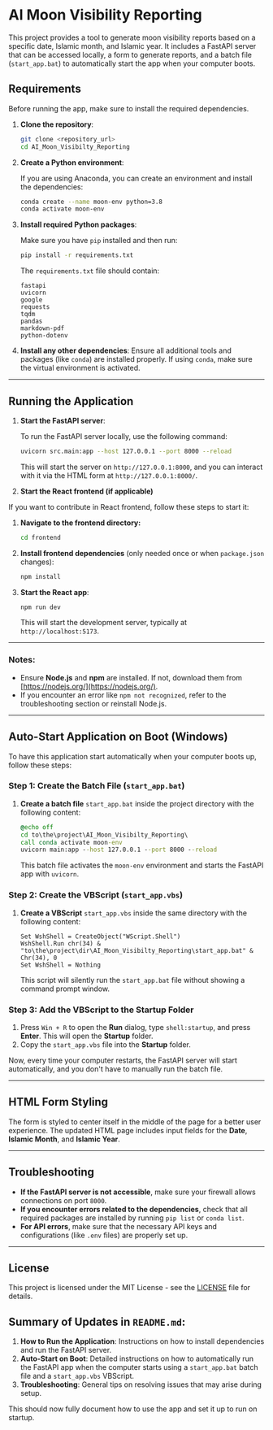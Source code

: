 # AI Moon Visibility Reporting

This project provides a tool to generate moon visibility reports based on a specific date, Islamic month, and Islamic year. It includes a FastAPI server that can be accessed locally, a form to generate reports, and a batch file (`start_app.bat`) to automatically start the app when your computer boots.

## Requirements

Before running the app, make sure to install the required dependencies.

1. **Clone the repository**:

    ```bash
    git clone <repository_url>
    cd AI_Moon_Visibilty_Reporting
    ```

2. **Create a Python environment**:

    If you are using Anaconda, you can create an environment and install the dependencies:

    ```bash
    conda create --name moon-env python=3.8
    conda activate moon-env
    ```

3. **Install required Python packages**:

    Make sure you have `pip` installed and then run:

    ```bash
    pip install -r requirements.txt
    ```

    The `requirements.txt` file should contain:

    ```
    fastapi
    uvicorn
    google
    requests
    tqdm
    pandas
    markdown-pdf
    python-dotenv
    ```

4. **Install any other dependencies**:
   Ensure all additional tools and packages (like `conda`) are installed properly. If using `conda`, make sure the virtual environment is activated.

---

## Running the Application

1. **Start the FastAPI server**:

   To run the FastAPI server locally, use the following command:

   ```bash
   uvicorn src.main:app --host 127.0.0.1 --port 8000 --reload
   ```

   This will start the server on `http://127.0.0.1:8000`, and you can interact with it via the HTML form at `http://127.0.0.1:8000/`.


2. **Start the React frontend (if applicable)**

If you want to contribute in React frontend, follow these steps to start it:

1. **Navigate to the frontend directory:**

   ```bash
   cd frontend
   ```

2. **Install frontend dependencies** (only needed once or when `package.json` changes):

   ```bash
   npm install
   ```

3. **Start the React app**:

   ```bash
   npm run dev
   ```

   This will start the development server, typically at `http://localhost:5173`.

---

### Notes:

* Ensure **Node.js** and **npm** are installed. If not, download them from [https://nodejs.org/](https://nodejs.org/).
* If you encounter an error like `npm not recognized`, refer to the troubleshooting section or reinstall Node.js.

---

## Auto-Start Application on Boot (Windows)

To have this application start automatically when your computer boots up, follow these steps:

### Step 1: Create the Batch File (`start_app.bat`)

1. **Create a batch file** `start_app.bat` inside the project directory with the following content:

   ```bat
   @echo off
   cd to\the\project\AI_Moon_Visibilty_Reporting\
   call conda activate moon-env
   uvicorn main:app --host 127.0.0.1 --port 8000 --reload
   ```

   This batch file activates the `moon-env` environment and starts the FastAPI app with `uvicorn`.

### Step 2: Create the VBScript (`start_app.vbs`)

1. **Create a VBScript** `start_app.vbs` inside the same directory with the following content:

   ```vbs
   Set WshShell = CreateObject("WScript.Shell")
   WshShell.Run chr(34) & "to\the\project\dir\AI_Moon_Visibilty_Reporting\start_app.bat" & Chr(34), 0
   Set WshShell = Nothing
   ```

   This script will silently run the `start_app.bat` file without showing a command prompt window.

### Step 3: Add the VBScript to the Startup Folder

1. Press `Win + R` to open the **Run** dialog, type `shell:startup`, and press **Enter**. This will open the **Startup** folder.
2. Copy the `start_app.vbs` file into the **Startup** folder.

Now, every time your computer restarts, the FastAPI server will start automatically, and you don't have to manually run the batch file.

---

## HTML Form Styling

The form is styled to center itself in the middle of the page for a better user experience. The updated HTML page includes input fields for the **Date**, **Islamic Month**, and **Islamic Year**.

---

## Troubleshooting

- **If the FastAPI server is not accessible**, make sure your firewall allows connections on port `8000`.
- **If you encounter errors related to the dependencies**, check that all required packages are installed by running `pip list` or `conda list`.
- **For API errors**, make sure that the necessary API keys and configurations (like `.env` files) are properly set up.

---

## License

This project is licensed under the MIT License - see the [LICENSE](LICENSE) file for details.

## Summary of Updates in `README.md`:

1. **How to Run the Application**: Instructions on how to install dependencies and run the FastAPI server.
2. **Auto-Start on Boot**: Detailed instructions on how to automatically run the FastAPI app when the computer starts using a `start_app.bat` batch file and a `start_app.vbs` VBScript.
3. **Troubleshooting**: General tips on resolving issues that may arise during setup.

This should now fully document how to use the app and set it up to run on startup.
